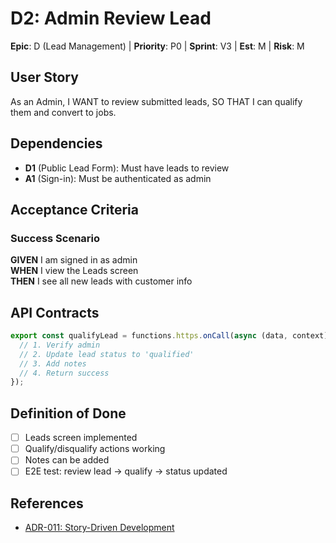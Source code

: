 # D2: Admin Review Lead

**Epic**: D (Lead Management) | **Priority**: P0 | **Sprint**: V3 | **Est**: M | **Risk**: M

## User Story
As an Admin, I WANT to review submitted leads, SO THAT I can qualify them and convert to jobs.

## Dependencies
- **D1** (Public Lead Form): Must have leads to review
- **A1** (Sign-in): Must be authenticated as admin

## Acceptance Criteria

### Success Scenario
**GIVEN** I am signed in as admin  
**WHEN** I view the Leads screen  
**THEN** I see all new leads with customer info

## API Contracts

```typescript
export const qualifyLead = functions.https.onCall(async (data, context) => {
  // 1. Verify admin
  // 2. Update lead status to 'qualified'
  // 3. Add notes
  // 4. Return success
});
```

## Definition of Done
- [ ] Leads screen implemented
- [ ] Qualify/disqualify actions working
- [ ] Notes can be added
- [ ] E2E test: review lead → qualify → status updated

## References
- [ADR-011: Story-Driven Development](../../adrs/011-story-driven-development.md)
